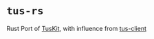 # `tus-rs`

Rust Port of [TusKit](https://github.com/tus/TusKit), with influence from [tus-client](https://github.com/jonstodle/tus)
